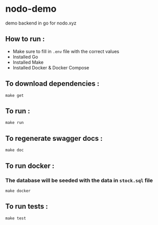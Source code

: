 # nodo-demo

demo backend in go for nodo.xyz

## How to run :

- Make sure to fill in `.env` file with the correct values
- Installed Go
- Installed Make
- Installed Docker & Docker Compose

## To download dependencies :

`make get`

## To run :

`make run`

## To regenerate swagger docs :

`make doc`

## To run docker :

### The database will be seeded with the data in `stock.sql` file

`make docker`

## To run tests :

`make test`
